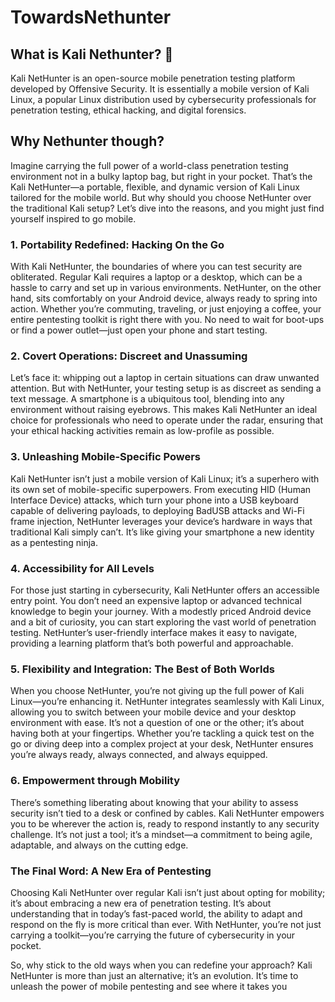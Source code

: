 # TowardsNethunter

## What is Kali Nethunter? 🤔
Kali NetHunter is an open-source mobile penetration testing platform developed by Offensive Security. It is essentially a mobile version of Kali Linux, a popular Linux distribution used by cybersecurity professionals for penetration testing, ethical hacking, and digital forensics.

## Why Nethunter though?
Imagine carrying the full power of a world-class penetration testing environment not in a bulky laptop bag, but right in your pocket. That’s the Kali NetHunter—a portable, flexible, and dynamic version of Kali Linux tailored for the mobile world. But why should you choose NetHunter over the traditional Kali setup? Let’s dive into the reasons, and you might just find yourself inspired to go mobile.

### 1. Portability Redefined: Hacking On the Go
With Kali NetHunter, the boundaries of where you can test security are obliterated. Regular Kali requires a laptop or a desktop, which can be a hassle to carry and set up in various environments. NetHunter, on the other hand, sits comfortably on your Android device, always ready to spring into action. Whether you’re commuting, traveling, or just enjoying a coffee, your entire pentesting toolkit is right there with you. No need to wait for boot-ups or find a power outlet—just open your phone and start testing.

### 2. Covert Operations: Discreet and Unassuming
Let’s face it: whipping out a laptop in certain situations can draw unwanted attention. But with NetHunter, your testing setup is as discreet as sending a text message. A smartphone is a ubiquitous tool, blending into any environment without raising eyebrows. This makes Kali NetHunter an ideal choice for professionals who need to operate under the radar, ensuring that your ethical hacking activities remain as low-profile as possible.

### 3. Unleashing Mobile-Specific Powers
Kali NetHunter isn’t just a mobile version of Kali Linux; it’s a superhero with its own set of mobile-specific superpowers. From executing HID (Human Interface Device) attacks, which turn your phone into a USB keyboard capable of delivering payloads, to deploying BadUSB attacks and Wi-Fi frame injection, NetHunter leverages your device’s hardware in ways that traditional Kali simply can’t. It’s like giving your smartphone a new identity as a pentesting ninja.

### 4. Accessibility for All Levels
For those just starting in cybersecurity, Kali NetHunter offers an accessible entry point. You don’t need an expensive laptop or advanced technical knowledge to begin your journey. With a modestly priced Android device and a bit of curiosity, you can start exploring the vast world of penetration testing. NetHunter’s user-friendly interface makes it easy to navigate, providing a learning platform that’s both powerful and approachable.

### 5. Flexibility and Integration: The Best of Both Worlds
When you choose NetHunter, you’re not giving up the full power of Kali Linux—you’re enhancing it. NetHunter integrates seamlessly with Kali Linux, allowing you to switch between your mobile device and your desktop environment with ease. It’s not a question of one or the other; it’s about having both at your fingertips. Whether you’re tackling a quick test on the go or diving deep into a complex project at your desk, NetHunter ensures you’re always ready, always connected, and always equipped.

### 6. Empowerment through Mobility
There’s something liberating about knowing that your ability to assess security isn’t tied to a desk or confined by cables. Kali NetHunter empowers you to be wherever the action is, ready to respond instantly to any security challenge. It’s not just a tool; it’s a mindset—a commitment to being agile, adaptable, and always on the cutting edge.

### The Final Word: A New Era of Pentesting
Choosing Kali NetHunter over regular Kali isn’t just about opting for mobility; it’s about embracing a new era of penetration testing. It’s about understanding that in today’s fast-paced world, the ability to adapt and respond on the fly is more critical than ever. With NetHunter, you’re not just carrying a toolkit—you’re carrying the future of cybersecurity in your pocket.

So, why stick to the old ways when you can redefine your approach? Kali NetHunter is more than just an alternative; it’s an evolution. It’s time to unleash the power of mobile pentesting and see where it takes you
